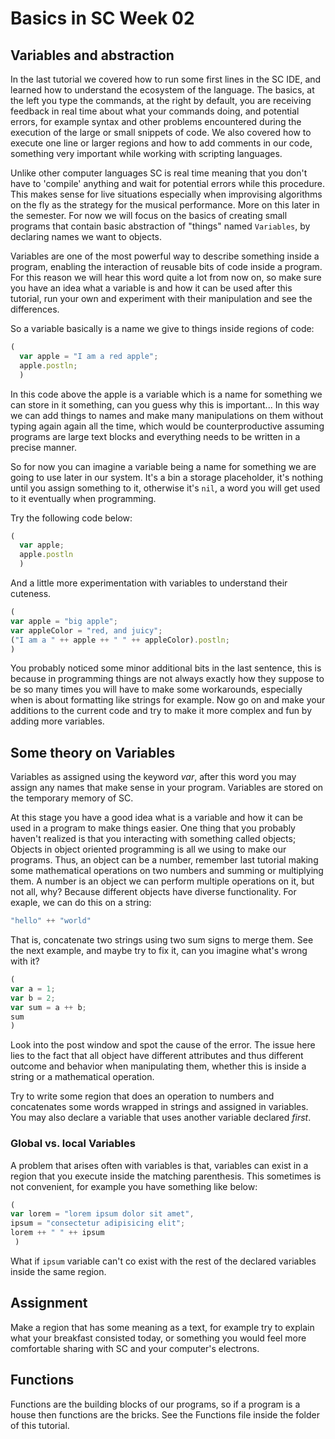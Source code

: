 # Basics in SC Week 02
## Variables and abstraction
In the last tutorial we covered how to run some first lines in the SC
IDE, and learned how to understand the ecosystem of the language. The
basics, at the left you type the commands, at the right by default, you
are receiving feedback in real time about what your commands doing, and
potential errors, for example syntax and other problems encountered
during the execution of the large or small snippets of code. We also
covered how to execute one line or larger regions and how to add
comments in our code, something very important while working with
scripting languages.  

Unlike other computer languages SC is real time meaning that you don't
have to 'compile' anything and wait for potential errors while this
procedure. This makes sense for live situations especially when
improvising algorithms on the fly as the strategy for the musical
performance. More on this later in the semester. For now we will focus
on the basics of creating small programs that contain basic abstraction
of "things" named ````Variables````, by declaring names we want to
objects.

Variables are one of the most powerful way to describe something inside
a program, enabling the interaction of reusable bits of
code inside a program. For this reason we will hear this word quite a
lot from now on, so make sure you have an idea what a variable is and
how it can be used after this tutorial, run your own and experiment with
their manipulation and see the differences.

So a variable basically is a name we give to things inside regions of
code:
````js
(
  var apple = "I am a red apple";
  apple.postln;
  )
````

In this code above the apple is a variable which is a name for something
we can store in it something, can you guess why this is important... In
this way we can add things to names and make many manipulations on them
without typing again again all the time, which would be
counterproductive assuming programs are large text blocks and everything
needs to be written in a precise manner.  

So for now you can imagine a variable being a name for something we are
going to use later in our system. It's a bin a storage placeholder, it's
nothing until you assign something to it, otherwise it's ````nil````, a
word you will get used to it eventually when programming.

Try the following code below:
````js
(
  var apple;
  apple.postln
  )
  ````
  And a little more experimentation with variables to understand their cuteness.

````js
(
var apple = "big apple";
var appleColor = "red, and juicy";
("I am a " ++ apple ++ " " ++ appleColor).postln;
)
````
You probably noticed some minor additional bits in the last sentence, this is because in programming things are not always exactly how they suppose to be so many times you will have to make some workarounds, especially when is about formatting like strings for example. Now go on and make your additions to the current code and try to make it more complex and fun by adding more variables.

## Some theory on Variables
Variables as assigned using the keyword *var*, after this word you may assign any names that make sense in your program. Variables are stored on the temporary memory of SC.

At this stage you have a good idea what is a variable and how it can be
used in a program to make things easier. One thing that you probably
haven't realized is that you interacting with something called objects;
Objects in object oriented programming is all we using to make our
programs. Thus, an object can be a number, remember last tutorial making
some mathematical operations on two numbers and summing or multiplying
them. A number is an object we can perform multiple operations on it,
but not all, why? Because different objects have diverse functionality.
For exaple, we can do this on a string:
````js
"hello" ++ "world"
````
That is, concatenate two strings using two sum signs to merge them. See
the next example, and maybe try to fix it, can you imagine what's wrong
with it?

````js
(
var a = 1;
var b = 2;
var sum = a ++ b;
sum
)
````
Look into the post window and spot the cause of the error.
The issue here lies to the fact that all object have different
attributes and thus different outcome and behavior when manipulating
them, whether this is inside a string or a mathematical operation.

Try to write some region that does an operation to numbers and
concatenates some words wrapped in strings and assigned in variables.
You may also declare a variable that uses another variable declared
*first*.

### Global vs. local Variables
A problem that arises often with variables is that, variables can exist in a region that you execute inside the matching parenthesis. This sometimes is not convenient, for example you have something like below:

````js
(
var lorem = "lorem ipsum dolor sit amet",
ipsum = "consectetur adipisicing elit";
lorem ++ " " ++ ipsum
 )
 ````


What if ````ipsum```` variable can't co exist with the rest of the
declared variables inside the same region.

## Assignment
Make a region that has some meaning as a text, for
example try to explain what your breakfast consisted today, or something
you would feel more comfortable sharing with SC and your computer's
electrons.  

## Functions
Functions are the building blocks of our programs, so if a program is a
house then functions are the bricks. See the Functions file
inside the folder of this tutorial.
